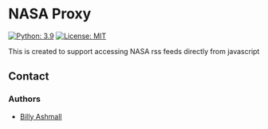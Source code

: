 # NASA Proxy

[![Python: 3.9](https://img.shields.io/badge/python-3.9-blue.svg)](https://www.python.org/)
[![License: MIT](https://img.shields.io/badge/License-MIT-yellow.svg)](https://opensource.org/licenses/MIT)

This is created to support accessing NASA rss feeds directly from javascript


## Contact

### Authors

- [Billy Ashmall](https://github.com/billyz313)
